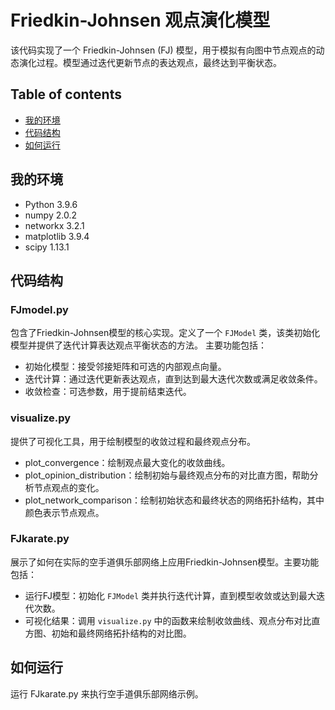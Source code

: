 # Friedkin-Johnsen 观点演化模型
该代码实现了一个 Friedkin-Johnsen (FJ) 模型，用于模拟有向图中节点观点的动态演化过程。模型通过迭代更新节点的表达观点，最终达到平衡状态。

## Table of contents

* [我的环境](#我的环境)
* [代码结构](#代码结构)
* [如何运行](#如何运行)

## 我的环境

* Python 3.9.6
* numpy 2.0.2
* networkx 3.2.1
* matplotlib 3.9.4
* scipy 1.13.1


## 代码结构

### FJmodel.py
包含了Friedkin-Johnsen模型的核心实现。定义了一个 `FJModel` 类，该类初始化模型并提供了迭代计算表达观点平衡状态的方法。 主要功能包括：
* 初始化模型：接受邻接矩阵和可选的内部观点向量。
* 迭代计算：通过迭代更新表达观点，直到达到最大迭代次数或满足收敛条件。
* 收敛检查：可选参数，用于提前结束迭代。

### visualize.py
提供了可视化工具，用于绘制模型的收敛过程和最终观点分布。
* plot_convergence：绘制观点最大变化的收敛曲线。
* plot_opinion_distribution：绘制初始与最终观点分布的对比直方图，帮助分析节点观点的变化。
* plot_network_comparison：绘制初始状态和最终状态的网络拓扑结构，其中颜色表示节点观点。

### FJkarate.py
展示了如何在实际的空手道俱乐部网络上应用Friedkin-Johnsen模型。主要功能包括：
* 运行FJ模型：初始化 `FJModel` 类并执行迭代计算，直到模型收敛或达到最大迭代次数。
* 可视化结果：调用 `visualize.py` 中的函数来绘制收敛曲线、观点分布对比直方图、初始和最终网络拓扑结构的对比图。

## 如何运行
运行 FJkarate.py 来执行空手道俱乐部网络示例。